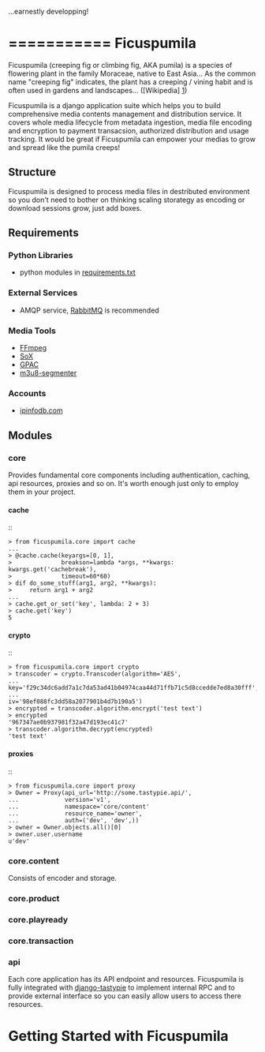 ...earnestly developping!

===========
Ficuspumila
===========

Ficuspumila (creeping fig or climbing fig, AKA pumila) is a species of flowering plant in the family Moraceae, native to East Asia... As the common name "creeping fig" indicates, the plant has a creeping / vining habit and is often used in gardens and landscapes... ([Wikipedia] [1])

  [1]: http://en.wikipedia.org/wiki/Ficus_pumila "Wikipedia"

Ficuspumila is a django application suite which helps you to build comprehensive media contents management and distribution service. It covers whole media lifecycle from metadata ingestion, media file encoding and encryption to payment transacsion, authorized distribution and usage tracking. It would be great if Ficuspumila can empower your medias to grow and spread like the pumila creeps!

Structure
---------

Ficuspumila is designed to process media files in destributed environment so you don't need to bother on thinking scaling storategy as encoding or download sessions grow, just add boxes.

Requirements
------------

### Python Libraries

* python modules in [requirements.txt](src/requirements.txt "requirements.txt")

### External Services

* AMQP service, [RabbitMQ](http://www.rabbitmq.com/ "RabbitMQ") is recommended

### Media Tools

* [FFmpeg](http://www.ffmpeg.org/ "FFmpeg")
* [SoX](http://sox.sourceforge.net/ "SoX")
* [GPAC](http://gpac.wp.mines-telecom.fr/mp4box/ "GPAC")
* [m3u8-segmenter](https://github.com/johnf/m3u8-segmenter "m3u8-segmenter")

### Accounts

* [ipinfodb.com](http://ipinfodb.com/ "ipinfodb.com")

Modules
-------

### core

Provides fundamental core components including authentication, caching, api resources, proxies and so on. It's worth enough just only to employ them in your project.

#### cache

::

    > from ficuspumila.core import cache
    ...
    > @cache.cache(keyargs=[0, 1],
    >              breakson=lambda *args, **kwargs: kwargs.get('cachebreak'),
    >              timeout=60*60)
    > dif do_some_stuff(arg1, arg2, **kwargs):
    >     return arg1 + arg2
    ...
    > cache.get_or_set('key', lambda: 2 + 3)
    > cache.get('key')
    5

#### crypto

::

    > from ficuspumila.core import crypto
    > transcoder = crypto.Transcoder(algorithm='AES',
    ...                              key='f29c34dc6add7a1c7da53ad41b04974caa44d71ffb71c5d8ccedde7ed8a30fff',
    ...                              iv='98ef088fc3dd58a2077901b4d7b190a5')
    > encrypted = transcoder.algorithm.encrypt('test text')
    > encrypted
    '967347ae0b937981f32a47d193ec41c7'
    > transcoder.algorithm.decrypt(encrypted)
    'test text'

#### proxies

::

    > from ficuspumila.core import proxy
    > Owner = Proxy(api_url='http://some.tastypie.api/',
    ...             version='v1',
    ...             namespace='core/content'
    ...             resource_name='owner',
    ...             auth=('dev', 'dev',))
    > owner = Owner.objects.all()[0]
    > owner.user.username
    u'dev'

### core.content

Consists of encoder and storage.

### core.product


### core.playready


### core.transaction


### api

Each core application has its API endpoint and resources. Ficuspumila is fully integrated with [django-tastypie](https://github.com/toastdriven/django-tastypie) to implement internal RPC and to provide external interface so you can easily allow users to access there resources.

Getting Started with Ficuspumila
================================